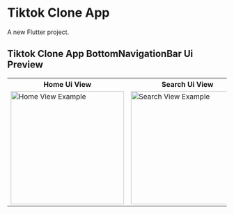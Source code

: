 # Tiktok Clone App

A new Flutter project.

<!-- 
## Add This Packages 
firebase_core: ^2.13.1
get: ^4.6.5
firebase_auth: ^4.6.2
cloud_firestore: ^4.8.0
firebase_storage: ^11.2.2 -->



<!-- ##  Creating User Complete Firebase -->


## Tiktok Clone App BottomNavigationBar Ui Preview


<table>
  
  
<tr>                    
   <th>Home Ui View</th>
   <th>Search Ui View</th>
</tr>  
  
  
  
<tr>

<td>
  <img src="" alt="Home View Example" width="260"/>
</td>

<td>
  <img src="" alt="Search View Example" width="260"/>
</td>
 
  
</tr>

</table>
